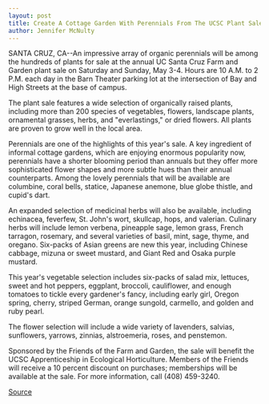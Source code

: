 ```yaml
---
layout: post
title: Create A Cottage Garden With Perennials From The UCSC Plant Sale
author: Jennifer McNulty
---
```


SANTA CRUZ, CA--An impressive array of organic perennials will be among  the hundreds of plants for sale at the annual UC Santa Cruz Farm and Garden  plant sale on Saturday and Sunday, May 3-4. Hours are 10 A.M. to 2 P.M. each  day in the Barn Theater parking lot at the intersection of Bay and High Streets  at the base of campus.

The plant sale features a wide selection of organically raised plants,  including more than 200 species of vegetables, flowers, landscape plants,  ornamental grasses, herbs, and "everlastings," or dried flowers. All plants are  proven to grow well in the local area.

Perennials are one of the highlights of this year's sale. A key ingredient  of informal cottage gardens, which are enjoying enormous popularity now,  perennials have a shorter blooming period than annuals but they offer more  sophisticated flower shapes and more subtle hues than their annual  counterparts. Among the lovely perennials that will be available are  columbine, coral bells, statice, Japanese anemone, blue globe thistle, and  cupid's dart.

An expanded selection of medicinal herbs will also be available,  including echinacea, feverfew, St. John's wort, skullcap, hops, and valerian.  Culinary herbs will include lemon verbena, pineapple sage, lemon grass,  French tarragon, rosemary, and several varieties of basil, mint, sage, thyme,  and oregano. Six-packs of Asian greens are new this year, including Chinese  cabbage, mizuna or sweet mustard, and Giant Red and Osaka purple mustard.

This year's vegetable selection includes six-packs of salad mix,  lettuces, sweet and hot peppers, eggplant, broccoli, cauliflower, and enough  tomatoes to tickle every gardener's fancy, including early girl, Oregon spring,  cherry, striped German, orange sungold, carmello, and golden and ruby pearl.

The flower selection will include a wide variety of lavenders, salvias,  sunflowers, yarrows, zinnias, alstroemeria, roses, and penstemon.

Sponsored by the Friends of the Farm and Garden, the sale will benefit  the UCSC Apprenticeship in Ecological Horticulture. Members of the Friends  will receive a 10 percent discount on purchases; memberships will be  available at the sale. For more information, call (408) 459-3240.

[Source](http://www1.ucsc.edu/news_events/press_releases/archive/96-97/04-97/041097-Create_a_cottage_ga.html "Permalink to 041097-Create_a_cottage_ga")
